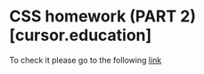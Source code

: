# CSS homework (PART 2) [cursor.education]

To check it please go to the following [link](https://helengladun.github.io/cursor/csshw2/)

